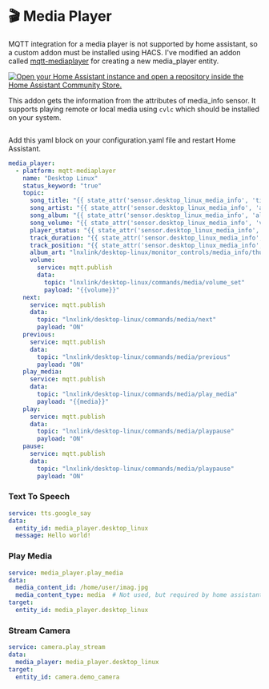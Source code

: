 # 🎬 Media Player

MQTT integration for a media player is not supported by home assistant, so a custom addon must be installed using HACS. I've modified an addon called [mqtt-mediaplayer](https://github.com/bkbilly/hass-mqtt-mediaplayer) for creating a new media\_player entity.

[![Open your Home Assistant instance and open a repository inside the Home Assistant Community Store.](https://camo.githubusercontent.com/d20afdeaa87e4b5eb55d72ab709263151bfed2f2f121712ee852aa8cb730f4ad/68747470733a2f2f6d792e686f6d652d617373697374616e742e696f2f6261646765732f686163735f7265706f7369746f72792e737667)](https://my.home-assistant.io/redirect/hacs\_repository/?owner=bkbilly\&repository=hass-mqtt-mediaplayer\&category=integration)

This addon gets the information from the attributes of media\_info sensor. It supports playing remote or local media using `cvlc` which should be installed on your system.

<div align="left">

<figure><img src="https://user-images.githubusercontent.com/518494/193397441-f18bb5fa-de37-4d95-9158-32cd81b31c72.png" alt=""><figcaption></figcaption></figure>

</div>

Add this yaml block on your configuration.yaml file and restart Home Assistant.

```yaml
media_player:
  - platform: mqtt-mediaplayer
    name: "Desktop Linux"
    status_keyword: "true"
    topic:
      song_title: "{{ state_attr('sensor.desktop_linux_media_info', 'title') }}"
      song_artist: "{{ state_attr('sensor.desktop_linux_media_info', 'artist') }}"
      song_album: "{{ state_attr('sensor.desktop_linux_media_info', 'album') }}"
      song_volume: "{{ state_attr('sensor.desktop_linux_media_info', 'volume') }}"
      player_status: "{{ state_attr('sensor.desktop_linux_media_info', 'status') }}"
      track_duration: "{{ state_attr('sensor.desktop_linux_media_info', 'duration') }}"
      track_position: "{{ state_attr('sensor.desktop_linux_media_info', 'position') }}"
      album_art: "lnxlink/desktop-linux/monitor_controls/media_info/thumbnail"
      volume:
        service: mqtt.publish
        data:
          topic: "lnxlink/desktop-linux/commands/media/volume_set"
          payload: "{{volume}}"
    next:
      service: mqtt.publish
      data:
        topic: "lnxlink/desktop-linux/commands/media/next"
        payload: "ON"
    previous:
      service: mqtt.publish
      data:
        topic: "lnxlink/desktop-linux/commands/media/previous"
        payload: "ON"
    play_media:
      service: mqtt.publish
      data:
        topic: "lnxlink/desktop-linux/commands/media/play_media"
        payload: "{{media}}"
    play:
      service: mqtt.publish
      data:
        topic: "lnxlink/desktop-linux/commands/media/playpause"
        payload: "ON"
    pause:
      service: mqtt.publish
      data:
        topic: "lnxlink/desktop-linux/commands/media/playpause"
        payload: "ON"
```

### Text To Speech

```yaml
service: tts.google_say
data:
  entity_id: media_player.desktop_linux
  message: Hello world!
```

### Play Media

```yaml
service: media_player.play_media
data:
  media_content_id: /home/user/imag.jpg
  media_content_type: media  # Not used, but required by home assistant
target:
  entity_id: media_player.desktop_linux
```

### Stream Camera

```yaml
service: camera.play_stream
data:
  media_player: media_player.desktop_linux
target:
  entity_id: camera.demo_camera
```
